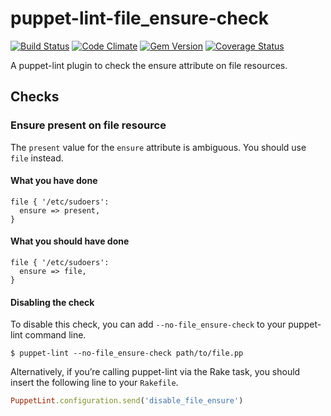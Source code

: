 puppet-lint-file_ensure-check
=================================

[![Build Status](https://travis-ci.org/camptocamp/puppet-lint-file_ensure-check.svg)](https://travis-ci.org/camptocamp/puppet-lint-file_ensure-check)
[![Code Climate](https://codeclimate.com/github/camptocamp/puppet-lint-file_ensure-check/badges/gpa.svg)](https://codeclimate.com/github/camptocamp/puppet-lint-file_ensure-check)
[![Gem Version](https://badge.fury.io/rb/puppet-lint-file_ensure-check.svg)](http://badge.fury.io/rb/puppet-lint-file_ensure-check)
[![Coverage Status](https://img.shields.io/coveralls/camptocamp/puppet-lint-file_ensure-check.svg)](https://coveralls.io/r/camptocamp/puppet-lint-file_ensure-check?branch=master)

A puppet-lint plugin to check the ensure attribute on file resources.


## Checks

### Ensure present on file resource

The `present` value for the `ensure` attribute is ambiguous. You should use `file` instead.

#### What you have done

```puppet
file { '/etc/sudoers':
  ensure => present,
}
```

#### What you should have done

```puppet
file { '/etc/sudoers':
  ensure => file,
}
```


#### Disabling the check

To disable this check, you can add `--no-file_ensure-check` to your puppet-lint command line.

```shell
$ puppet-lint --no-file_ensure-check path/to/file.pp
```

Alternatively, if you’re calling puppet-lint via the Rake task, you should insert the following line to your `Rakefile`.

```ruby
PuppetLint.configuration.send('disable_file_ensure')
```

